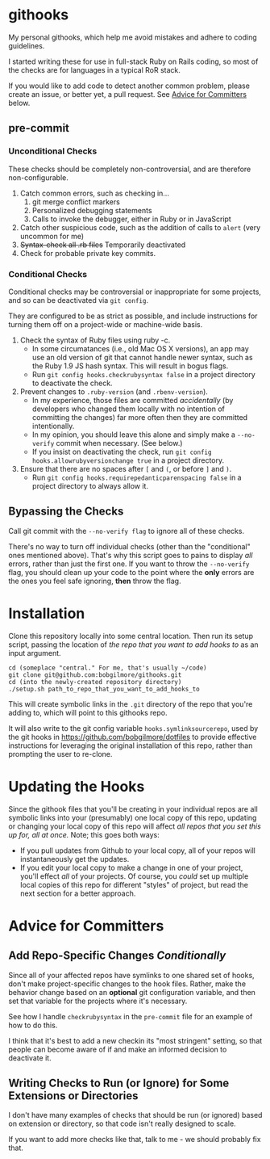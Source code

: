 githooks
========

My personal githooks, which help me avoid mistakes and adhere to  coding guidelines.

I started writing these for use in full-stack Ruby on Rails coding, so most of the checks are for languages in a typical RoR stack.

If you would like to add code to detect another common problem, please create an issue, or better yet, a pull request.  See [Advice for Committers](#advice-for-committers) below.

pre-commit
----------
### Unconditional Checks ###
These checks should be completely non-controversial, and are therefore non-configurable.

1. Catch common errors, such as checking in...
    1. git merge conflict markers
    2. Personalized debugging statements
    3. Calls to invoke the debugger, either in Ruby or in JavaScript
2. Catch other suspicious code, such as the addition of calls to `alert` (very uncommon for me)
3. ~~Syntax-check all .rb files~~ Temporarily deactivated
4. Check for probable private key commits.

### Conditional Checks ###
Conditional checks may be controversial or inappropriate for some projects, and so can be deactivated via `git config`.

They are configured to be as strict as possible, and include instructions for turning them off on a project-wide or machine-wide basis.

1. Check the syntax of Ruby files using ruby -c.
    * In some circumatances (i.e., old Mac OS X versions), an app may use an old version of git that cannot handle newer syntax, such as the Ruby 1.9 JS hash syntax.  This will result in bogus flags.
    * Run `git config hooks.checkrubysyntax false` in a project directory to deactivate the check.
2. Prevent changes to `.ruby-version` (and `.rbenv-version`).  
    * In my experience, those files are committed *accidentally* (by developers who changed them locally with no intention of committing the changes) far more often then they are committed intentionally.
    * In my opinion, you should leave this alone and simply make a `--no-verify` commit when necessary. (See below.)
    * If you insist on deactivating the check, run `git config hooks.allowrubyversionchange true` in a project directory.
3. Ensure that there are no spaces after `[` and `(`, or before `]` and `)`.
    * Run `git config hooks.requirepedanticparenspacing false` in a project directory to always allow it.

Bypassing the Checks
--------------------
Call git commit with the `--no-verify flag` to ignore all of these checks.

There's no way to turn off individual checks (other than the "conditional" ones mentioned above).  That's why this script goes to pains to display *all* errors, rather than just the first one.  If you want to throw the `--no-verify` flag, you should clean up your code to the point where the **only** errors are the ones you feel safe ignoring, **then** throw the flag.

Installation
============
Clone this repository locally into some central location.  Then run its setup script, passing the location of *the repo that you want to add hooks to* as an input argument.
    
    cd (someplace "central." For me, that's usually ~/code)
    git clone git@github.com:bobgilmore/githooks.git
    cd (into the newly-created repository directory)
    ./setup.sh path_to_repo_that_you_want_to_add_hooks_to

This will create symbolic links in the `.git` directory of the repo that you're adding to, which will point to this githooks repo.  

It will also write to the git config variable `hooks.symlinksourcerepo`, used by the git hooks in https://github.com/bobgilmore/dotfiles to provide effective instructions for leveraging the original installation of this repo, rather than prompting the user to re-clone.

Updating the Hooks
==================
Since the githook files that you'll be creating in your individual repos are all symbolic links into your (presumably) one local copy of this repo, updating or changing your local copy of this repo will affect *all repos that you set this up for, all at once.*  Note; this goes both ways:

- If you pull updates from Github to your local copy, all of your repos will instantaneously get the updates.
- If you edit your local copy to make a change in one of your project, you'll effect *all* of your projects.  Of course, you *could* set up multiple local copies of this repo for different "styles" of project, but read the next section for a better approach.

Advice for Committers
======================

Add Repo-Specific Changes *Conditionally*
---------
Since all of your affected repos have symlinks to one shared set of hooks, don't make project-specific changes to the hook files.  Rather, make the behavior change based on an **optional** git configuration variable, and then set that variable for the projects where it's necessary.

See how I handle `checkrubysyntax` in the `pre-commit` file for an example of how to do this.

I think that it's best to add a new checkin its "most stringent" setting, so that people can become aware of if and make an informed decision to deactivate it.

Writing Checks to Run (or Ignore) for Some Extensions or Directories
---------
I don't have many examples of checks that should be run (or ignored) based on extension or directory, so that code isn't really designed to scale.

If you want to add more checks like that, talk to me - we should probably fix that.
